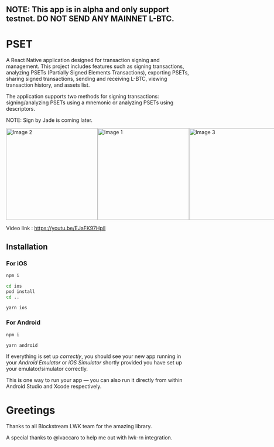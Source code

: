 ## NOTE: This app is in alpha and only support testnet. DO NOT SEND ANY MAINNET L-BTC.

# PSET

A React Native application designed for transaction signing and management. This project includes features such as signing transactions, analyzing PSETs (Partially Signed Elements Transactions), exporting PSETs, sharing signed transactions, sending and receiving L-BTC, viewing transaction history, and assets list.

The application supports two methods for signing transactions: signing/analyzing PSETs using a mnemonic or analyzing PSETs using descriptors.

NOTE: Sign by Jade is coming later.

<div style="display: flex; align :center; justify-content: space-around;">
  <img src="https://github.com/user-attachments/assets/19ba5e75-b87b-46c9-8e9d-f1a930a8e420" alt="Image 2" width="250" />
  
  <img src="https://github.com/user-attachments/assets/8a305257-5b4b-4ecc-bfcc-002ffccf02c8" alt="Image 1" width="250" />
  
  <img src="https://github.com/user-attachments/assets/5f98f709-5f09-40b5-bd08-15a425d95271" alt="Image 3" width="250" />
</div>

Video link : https://youtu.be/EJaFK97HpiI

## Installation

### For iOS

```bash
npm i

cd ios
pod install
cd ..

yarn ios
```

### For Android

```bash
npm i

yarn android
```

If everything is set up _correctly_, you should see your new app running in your _Android Emulator_ or _iOS Simulator_ shortly provided you have set up your emulator/simulator correctly.

This is one way to run your app — you can also run it directly from within Android Studio and Xcode respectively.

# Greetings

Thanks to all Blockstream LWK team for the amazing library.

A special thanks to @lvaccaro to help me out with lwk-rn integration.

